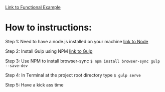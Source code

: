 <a target="_blank" href="http://kickassbrocksamson.github.io/AngularJS-HealthCare-UI">Link to Functional Example</a>

# How to instructions:

Step 1: Need to have a node.js installed on your machine [link to Node](https://nodejs.org/en/download/)

Step 2: Install Gulp using NPM [link to Gulp](https://github.com/gulpjs/gulp/blob/master/docs/getting-started.md) 

Step 3: Use NPM to install browser-sync `$ npm install browser-sync gulp --save-dev`

Step 4: In Terminal at the project root directory type `$ gulp serve`

Step 5: Have a kick ass time
